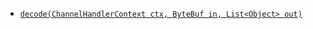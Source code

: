   * [`decode(ChannelHandlerContext ctx, ByteBuf in, List<Object> out)`](https://vscode.dev/github/RIPE-NCC/rpki-validator-3/blob/41f6fd719793ba2ded8b0dedd318d51b83ac9583/rpki-rtr-server/src/main/java/net/ripe/rpki/rtr/adapter/netty/PduCodec.java#L71)
